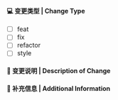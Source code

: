 #### 💻 变更类型 | Change Type

<!-- For change type, change [ ] to [x]. -->

- [ ] feat <!-- 引入新功能 | Introduce new features -->
- [ ] fix <!-- 修复 Bug | Fix a bug -->
- [ ] refactor <!-- 重构代码（既不修复 Bug 也不添加新功能） | Refactor code that neither fixes a bug nor adds a feature -->
- [ ] style <!-- 添加或更新不影响代码含义的样式文件 | Add or update style files that do not affect the meaning of the code -->

#### 🔀 变更说明 | Description of Change

<!--
提供此 Pull Request 的变更说明
-->

#### 📝 补充信息 | Additional Information

<!--
请添加与此 Pull Request 相关的补充信息
-->
